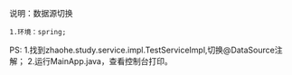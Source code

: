 说明：数据源切换

	1.环境：spring;
	
PS:
	1.找到zhaohe.study.service.impl.TestServiceImpl,切换@DataSource注解；
	2.运行MainApp.java，查看控制台打印。
